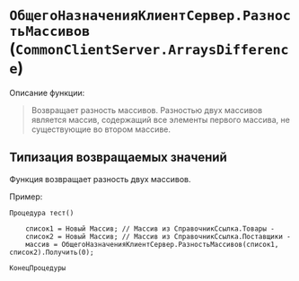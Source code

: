 # `ОбщегоНазначенияКлиентСервер.РазностьМассивов` (`CommonClientServer.ArraysDifference`)

Описание функции:

> Возвращает разность массивов. Разностью двух массивов является массив, содержащий
> все элементы первого массива, не существующие во втором массиве.

## Типизация возвращаемых значений

Функция возвращает разность двух массивов.

Пример:

```bsl
Процедура тест()

    список1 = Новый Массив; // Массив из СправочникСсылка.Товары -
    список2 = Новый Массив; // Массив из СправочникСсылка.Поставщики -
    массив = ОбщегоНазначенияКлиентСервер.РазностьМассивов(список1, список2).Получить(0);

КонецПроцедуры
```

